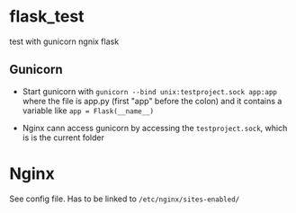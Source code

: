 # flask_test
test with gunicorn ngnix flask

## Gunicorn
- Start gunicorn with 
`gunicorn --bind unix:testproject.sock app:app` 
where the file is app.py (first "app" before the colon) and it contains a variable like
`app = Flask(__name__)`

- Nginx cann access gunicorn by accessing the `testproject.sock`, which is is the current folder

# Nginx
See config file.
Has to be linked to `/etc/nginx/sites-enabled/`

